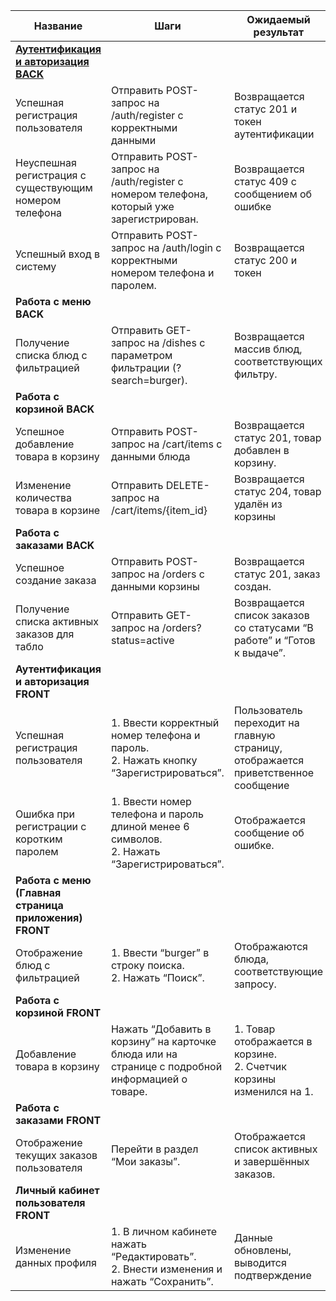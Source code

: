 |Название|Шаги|Ожидаемый результат|
|--------|----|-------------------|
|[**Аутентификация и авторизация BACK**](https://github.com/flurry-ks/otus_project/blob/main/docs/tasks.md#%D1%80%D0%B0%D0%B1%D0%BE%D1%82%D0%B0-%D1%81-%D0%BB%D0%B8%D1%87%D0%BD%D1%8B%D0%BC-%D0%BA%D0%B0%D0%B1%D0%B8%D0%BD%D0%B5%D1%82%D0%BE%D0%BC-%D0%BF%D0%BE%D0%BB%D1%8C%D0%B7%D0%BE%D0%B2%D0%B0%D1%82%D0%B5%D0%BB%D1%8F)|||
|Успешная регистрация пользователя |Отправить POST-запрос на /auth/register с корректными данными|Возвращается статус 201 и токен аутентификации|
|Неуспешная регистрация с существующим номером телефона|Отправить POST-запрос на /auth/register с номером телефона, который уже зарегистрирован.|Возвращается статус 409 с сообщением об ошибке|
|Успешный вход в систему|Отправить POST-запрос на /auth/login с корректными номером телефона и паролем.|Возвращается статус 200 и токен|
|**Работа с меню BACK**|||
|Получение списка блюд с фильтрацией|Отправить GET-запрос на /dishes с параметром фильтрации (?search=burger).|Возвращается массив блюд, соответствующих фильтру.|
|**Работа с корзиной  BACK**|||
|Успешное добавление товара в корзину|Отправить POST-запрос на /cart/items с данными блюда|Возвращается статус 201, товар добавлен в корзину.|
|Изменение количества товара в корзине|Отправить DELETE-запрос на /cart/items/{item_id}|Возвращается статус 204, товар удалён из корзины|
|**Работа с заказами BACK**|||
|Успешное создание заказа|Отправить POST-запрос на /orders с данными корзины|Возвращается статус 201, заказ создан.|
|Получение списка активных заказов для табло|Отправить GET-запрос на /orders?status=active|Возвращается список заказов со статусами “В работе” и “Готов к выдаче”.|
|**Аутентификация и авторизация FRONT**|||
|Успешная регистрация пользователя|1. Ввести корректный номер телефона и пароль.<br>2.	Нажать кнопку “Зарегистрироваться”.|Пользователь переходит на главную страницу, отображается приветственное сообщение|
|Ошибка при регистрации с коротким паролем|	1.	Ввести номер телефона и пароль длиной менее 6 символов.<br>2.	Нажать “Зарегистрироваться”.|Отображается сообщение об ошибке.|
|**Работа с меню (Главная страница приложения) FRONT**|||
|Отображение блюд с фильтрацией|	1.	Ввести “burger” в строку поиска.<br>2.	Нажать “Поиск”.|Отображаются блюда, соответствующие запросу.|
|**Работа с корзиной FRONT**|||
|Добавление товара в корзину|Нажать “Добавить в корзину” на карточке блюда или на странице с подробной информацией о товаре.|1. Товар отображается в корзине.<br>2. Счетчик корзины изменился на 1.|
|**Работа с заказами FRONT**|||
|Отображение текущих заказов пользователя|Перейти в раздел “Мои заказы”.|Отображается список активных и завершённых заказов.|
|**Личный кабинет пользователя FRONT**|||
|Изменение данных профиля|	1.	В личном кабинете нажать “Редактировать”.<br>2.	Внести изменения и нажать “Сохранить”.|Данные обновлены, выводится подтверждение|
